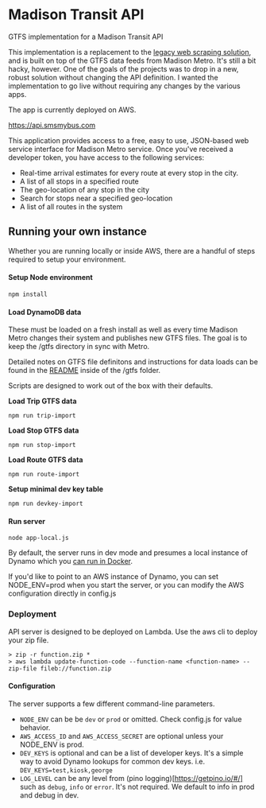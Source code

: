 # Madison Transit API
GTFS implementation for a Madison Transit API

This implementation is a replacement to the [legacy web scraping solution](https://github.com/gtracy/madison-transit-api/), and is built on top of the GTFS data feeds from Madison Metro. It's still a bit hacky, however. One of the goals of the projects was to drop in a new, robust solution without changing the API definition. I wanted the implementation to go live without requiring any changes by the various apps. 

The app is currently deployed on AWS.

https://api.smsmybus.com

This application provides access to a free, easy to use, JSON-based web service interface for Madison Metro service. Once you've received a developer token, you have access to the following services:

* Real-time arrival estimates for every route at every stop in the city.
* A list of all stops in a specified route
* The geo-location of any stop in the city
* Search for stops near a specified geo-location
* A list of all routes in the system

## Running your own instance
Whether you are running locally or inside AWS, there are a handful of steps required to setup your environment.

#### Setup Node environment

```
npm install
```

#### Load DynamoDB data

These must be loaded on a fresh install as well as every time Madison Metro changes their system and publishes new GTFS files. The goal is to keep the /gtfs directory in sync with Metro. 

Detailed notes on GTFS file definitons and instructions for data loads can be found in the [README](https://github.com/gtracy/madison-transit-api-gtfs/blob/main/gtfs/README.md) inside of the /gtfs folder.

Scripts are designed to work out of the box with their defaults.  

**Load Trip GTFS data**
```
npm run trip-import
```

**Load Stop GTFS data**
```
npm run stop-import
```

**Load Route GTFS data**
```
npm run route-import
```

**Setup minimal dev key table**
```
npm run devkey-import
```

#### Run server

```
node app-local.js
```

By default, the server runs in dev mode and presumes a local instance of Dynamo which you [can run in Docker](https://docs.aws.amazon.com/amazondynamodb/latest/developerguide/DynamoDBLocal.html). 

If you'd like to point to an AWS instance of Dynamo, you can set NODE_ENV=prod when you start the server, or you can modify the AWS configuration directly in config.js

### Deployment
API server is designed to be deployed on Lambda. Use the aws cli to deploy your zip file. 
```
> zip -r function.zip *
> aws lambda update-function-code --function-name <function-name> --zip-file fileb://function.zip
```

#### Configuration
The server supports a few different command-line parameters.

* `NODE_ENV` can be be `dev` or `prod` or omitted. Check config.js for value behavior. 
* `AWS_ACCESS_ID` and `AWS_ACCESS_SECRET` are optional unless your NODE_ENV is prod.
* `DEV_KEYS` is optional and can be a list of developer keys. It's a simple way to avoid Dynamo lookups for common dev keys. i.e. `DEV_KEYS=test,kiosk,george`
* `LOG_LEVEL` can be any level from (pino logging)[https://getpino.io/#/] such as `debug`, `info` or `error`. It's not required. We default to info in prod and debug in dev.

